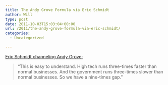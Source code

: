 ```yaml
---
title: The Andy Grove Formula via Eric Schmidt
author: Will
type: post
date: 2011-10-03T15:03:04+00:00
url: /2011/the-andy-grove-formula-via-eric-schmidt/
categories:
  - Uncategorized

---
```

[Eric Schmidt channeling Andy Grove:][1]

> &#8220;This is easy to understand. High tech runs three-times faster than normal businesses. And the government runs three-times slower than normal businesses. So we have a nine-times gap.&#8221;

 [1]: http://www.washingtonpost.com/national/on-leadership/googles-eric-schmidt-expounds-on-his-senate-testimony/2011/09/30/gIQAPyVgCL_story.html